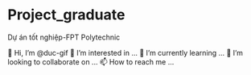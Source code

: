 # Project_graduate
Dự án tốt nghiệp-FPT Polytechnic


👋 Hi, I’m @duc-gif
👀 I’m interested in ...
🌱 I’m currently learning ...
💞️ I’m looking to collaborate on ...
📫 How to reach me ...
